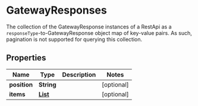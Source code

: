 

# GatewayResponses

The collection of the GatewayResponse instances of a RestApi as a <code>responseType</code>-to-GatewayResponse object map of key-value pairs. As such, pagination is not supported for querying this collection.

## Properties

| Name | Type | Description | Notes |
|------------ | ------------- | ------------- | -------------|
|**position** | **String** |  |  [optional] |
|**items** | [**List**](List.md) |  |  [optional] |



